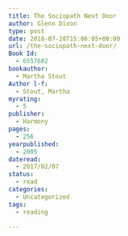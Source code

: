 ```yaml
---
title: The Sociopath Next Door
author: Glenn Dixon
type: post
date: 2018-07-28T15:06:05+00:00
url: /the-sociopath-next-door/
Book Id:
  - 6557602
bookauthor:
  - Martha Stout
Author l-f:
  - Stout, Martha
myrating:
  - 5
publisher:
  - Harmony
pages:
  - 256
yearpublished:
  - 2005
dateread:
  - 2017/02/07
status:
  - read
categories:
  - Uncategorized
tags:
  - reading

---
```

